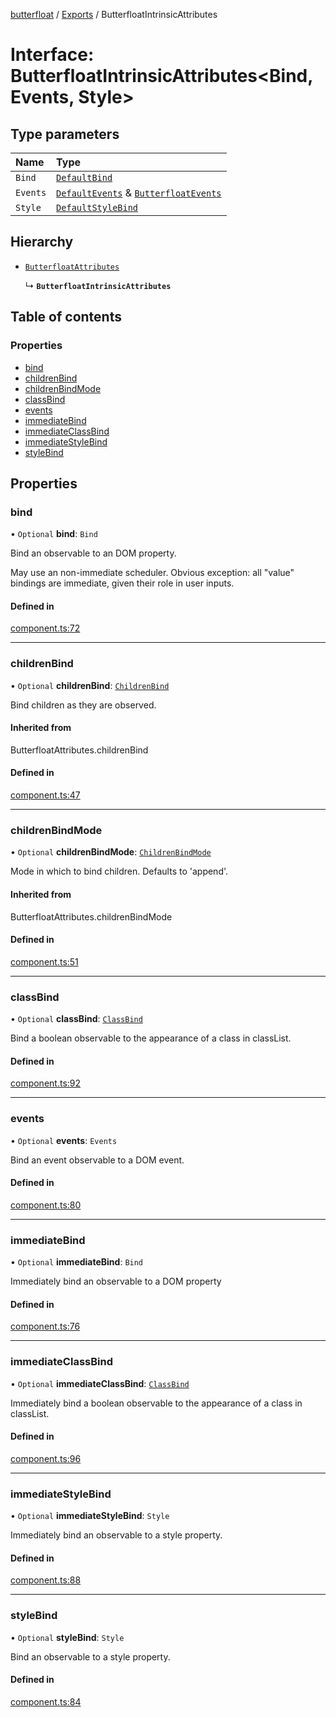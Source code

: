 [butterfloat](../README.md) / [Exports](../modules.md) / ButterfloatIntrinsicAttributes

# Interface: ButterfloatIntrinsicAttributes\<Bind, Events, Style\>

## Type parameters

| Name | Type |
| :------ | :------ |
| `Bind` | [`DefaultBind`](../modules.md#defaultbind) |
| `Events` | [`DefaultEvents`](../modules.md#defaultevents) & [`ButterfloatEvents`](ButterfloatEvents.md) |
| `Style` | [`DefaultStyleBind`](../modules.md#defaultstylebind) |

## Hierarchy

- [`ButterfloatAttributes`](../modules.md#butterfloatattributes)

  ↳ **`ButterfloatIntrinsicAttributes`**

## Table of contents

### Properties

- [bind](ButterfloatIntrinsicAttributes.md#bind)
- [childrenBind](ButterfloatIntrinsicAttributes.md#childrenbind)
- [childrenBindMode](ButterfloatIntrinsicAttributes.md#childrenbindmode)
- [classBind](ButterfloatIntrinsicAttributes.md#classbind)
- [events](ButterfloatIntrinsicAttributes.md#events)
- [immediateBind](ButterfloatIntrinsicAttributes.md#immediatebind)
- [immediateClassBind](ButterfloatIntrinsicAttributes.md#immediateclassbind)
- [immediateStyleBind](ButterfloatIntrinsicAttributes.md#immediatestylebind)
- [styleBind](ButterfloatIntrinsicAttributes.md#stylebind)

## Properties

### bind

• `Optional` **bind**: `Bind`

Bind an observable to an DOM property.

May use an non-immediate scheduler. Obvious exception: all "value" bindings are immediate, given their role in user inputs.

#### Defined in

[component.ts:72](https://github.com/WorldMaker/butterfloat/blob/99c5827/component.ts#L72)

___

### childrenBind

• `Optional` **childrenBind**: [`ChildrenBind`](../modules.md#childrenbind)

Bind children as they are observed.

#### Inherited from

ButterfloatAttributes.childrenBind

#### Defined in

[component.ts:47](https://github.com/WorldMaker/butterfloat/blob/99c5827/component.ts#L47)

___

### childrenBindMode

• `Optional` **childrenBindMode**: [`ChildrenBindMode`](../modules.md#childrenbindmode)

Mode in which to bind children. Defaults to 'append'.

#### Inherited from

ButterfloatAttributes.childrenBindMode

#### Defined in

[component.ts:51](https://github.com/WorldMaker/butterfloat/blob/99c5827/component.ts#L51)

___

### classBind

• `Optional` **classBind**: [`ClassBind`](../modules.md#classbind)

Bind a boolean observable to the appearance of a class in classList.

#### Defined in

[component.ts:92](https://github.com/WorldMaker/butterfloat/blob/99c5827/component.ts#L92)

___

### events

• `Optional` **events**: `Events`

Bind an event observable to a DOM event.

#### Defined in

[component.ts:80](https://github.com/WorldMaker/butterfloat/blob/99c5827/component.ts#L80)

___

### immediateBind

• `Optional` **immediateBind**: `Bind`

Immediately bind an observable to a DOM property

#### Defined in

[component.ts:76](https://github.com/WorldMaker/butterfloat/blob/99c5827/component.ts#L76)

___

### immediateClassBind

• `Optional` **immediateClassBind**: [`ClassBind`](../modules.md#classbind)

Immediately bind a boolean observable to the appearance of a class in classList.

#### Defined in

[component.ts:96](https://github.com/WorldMaker/butterfloat/blob/99c5827/component.ts#L96)

___

### immediateStyleBind

• `Optional` **immediateStyleBind**: `Style`

Immediately bind an observable to a style property.

#### Defined in

[component.ts:88](https://github.com/WorldMaker/butterfloat/blob/99c5827/component.ts#L88)

___

### styleBind

• `Optional` **styleBind**: `Style`

Bind an observable to a style property.

#### Defined in

[component.ts:84](https://github.com/WorldMaker/butterfloat/blob/99c5827/component.ts#L84)
